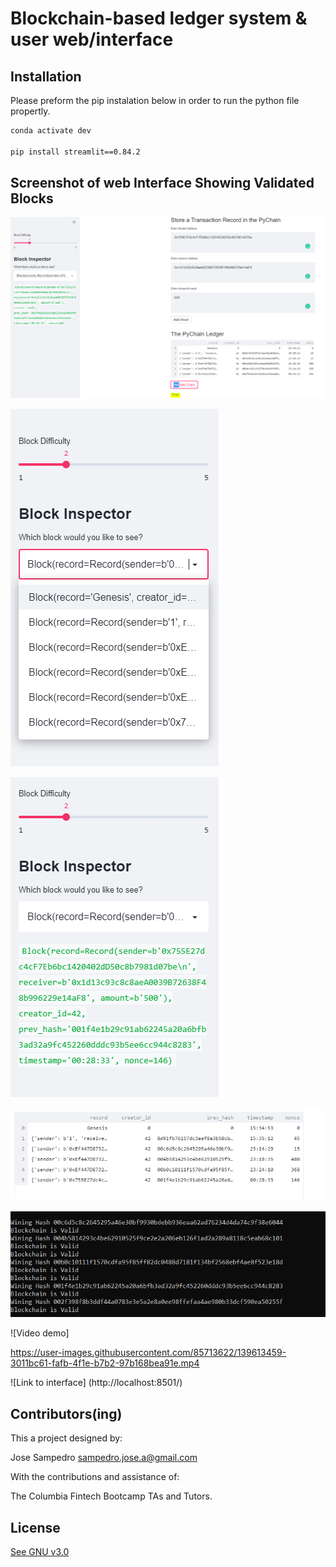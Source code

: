 #  Blockchain-based ledger system & user web/interface


## Installation

Please preform the pip instalation below in order to run the python file propertly. 

```bash
conda activate dev

pip install streamlit==0.84.2
```
## Screenshot of web Interface Showing Validated Blocks

![Web Interface Showing Validated Block](/Images/web_validate.PNG)

![Block Inspector Showing multiple Blocks](/Images/Block_Inspector.PNG)

![Block Inspector Showing lastest completed Block](/Images/Block_Inspector_2.PNG)

![Image of Hash Records In Web Dashboard](/Images/Hash_webinterface.PNG)

![Image of Hash Records In Terminal](/Images/Hash_Terminal.PNG)

![Video demo]

https://user-images.githubusercontent.com/85713622/139613459-3011bc61-fafb-4f1e-b7b2-97b168bea91e.mp4

![Link to interface] (http://localhost:8501/)

## Contributors(ing)
This a project designed by:

Jose Sampedro
sampedro.jose.a@gmail.com

With the contributions and assistance of:

The Columbia Fintech Bootcamp TAs and Tutors.

## License

[See GNU v3.0](https://github.com/IJASI/Challenge-3/blob/491335d4123fae396530363cb79be7070e049796/LICENSE)





